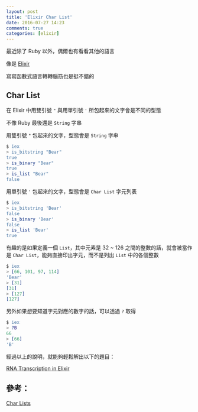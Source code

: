 ```yaml
---
layout: post
title: 'Elixir Char List'
date: 2016-07-27 14:23
comments: true
categories: [elixir]
---
```

最近除了 Ruby 以外，偶爾也有看看其他的語言

像是 [Elixir](http://elixir-lang.org/)

寫寫函數式語言轉轉腦筋也是挺不錯的

<!--more-->

## Char List

在 Elixir 中用雙引號 `"` 與用單引號 `'` 所包起來的文字會是不同的型態

不像 Ruby 最後還是 `String` 字串

用雙引號 `"` 包起來的文字，型態會是 `String` 字串

```erlang
$ iex
> is_bitstring "Bear"
true
> is_binary "Bear"
true
> is_list "Bear"
false
```

用單引號 `'` 包起來的文字，型態會是 `Char List` 字元列表

```erlang
$ iex
> is_bitstring 'Bear'
false
> is_binary 'Bear'
false
> is_list 'Bear'
true
```

有趣的是如果定義一個 `List`，其中元素是 32 ~ 126 之間的整數的話，就會被當作是 `Char List`，能夠直接印出字元，而不是列出 `List` 中的各個整數

```erlang
$ iex
> [66, 101, 97, 114]
'Bear'
> [31]
[31]
> [127]
[127]
```

另外如果想要知道字元對應的數字的話，可以透過 `?` 取得

```erlang
$ iex
> ?B
66
> [66]
'B'
```

經過以上的說明，就能夠輕鬆解出以下的題目：

[RNA Transcription in Elixir](http://exercism.io/exercises/elixir/rna-transcription/readme)


## 參考：

[Char Lists](http://elixir-lang.org/getting-started/binaries-strings-and-char-lists.html#char-lists)